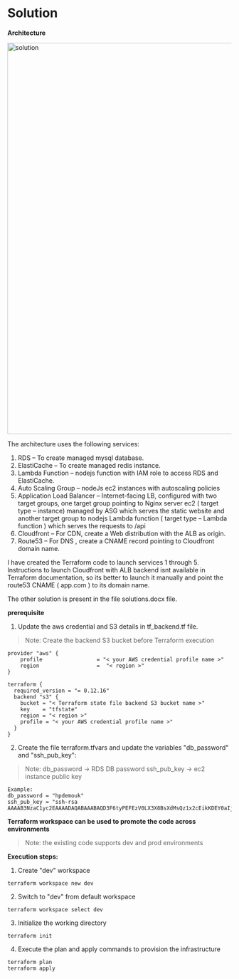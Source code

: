 # Solution

**Architecture**


<img width="879" alt="solution" src="https://user-images.githubusercontent.com/16284740/73133175-16190d00-4060-11ea-84a2-c4bdf1aa641f.png">



The architecture uses the following services:

1)	RDS – To create managed mysql database.
2)	ElastiCache – To create managed redis instance.
3)	Lambda Function – nodejs function with IAM role to access RDS and ElastiCache.
4)	Auto Scaling Group – nodeJs ec2 instances with autoscaling policies
5)	Application Load Balancer – Internet-facing LB, configured with two target groups, one target group pointing to Nginx server ec2 ( target type – instance) managed by ASG which serves the static website and another target group  to nodejs Lambda function ( target type – Lambda function ) which serves the requests to /api
6)	Cloudfront – For CDN, create a Web distribution with the ALB as origin.
7)	Route53 – For DNS , create a CNAME record pointing to Cloudfront domain name.

I have created the Terraform code to launch services 1 through 5. 
Instructions to launch Cloudfront with ALB backend isnt available in Terraform documentation, so its better to launch it manually and point the route53 CNAME ( app.com ) to its domain name.

The other solution is present in the file solutions.docx file.

**prerequisite**

1) Update the aws credential and S3 details in tf_backend.tf file.

> Note: Create the backend S3 bucket before Terraform execution

```
provider "aws" {
    profile                 = "< your AWS credential profile name >"
    region                  =  "< region >"
}

terraform {
  required_version = "= 0.12.16"
  backend "s3" {
    bucket = "< Terraform state file backend S3 bucket name >"
    key    = "tfstate"
    region = "< region >"
    profile = "< your AWS credential profile name >"
  }
}
```
2) Create the file terraform.tfvars  and update the variables "db_password" and "ssh_pub_key": 
> Note: db_password -> RDS DB password
        ssh_pub_key -> ec2 instance public key

```
Example:
db_password = "hpdemouk"
ssh_pub_key = "ssh-rsa AAAAB3NzaC1yc2EAAAADAQABAAABAQD3F6tyPEFEzV0LX3X8BsXdMsQz1x2cEikKDEY0aIj41qgxMCP/iteneqXSIFZBp5vizPvaoIR3Um9xK7PGoW8giupGn+EPuxIA4cDM4vzOqOkiMPhz5XK0whEjkVzTo4+S0puvDZuwIsdiW9mxhJc7tgBNL0cYlWSYVkz4G/fslNfRPW5mYAM49f4fhtxPb5ok4Q2Lg9dPKVHO/Bgeu5woMc7RY0p1ej6D4CKFE6lymSDJpW0YHX/wqE9+cfEauh7xZcG0q9t2ta6F6fmX0agvpFyZo8aFbXeUBr7osSCJNgvavWbM/06niWrOvYX2xwWdhXmXSrbX8ZbabVohBK41"
```

**Terraform workspace can be used to promote the code across environments**

> Note: the existing code supports dev and prod environments

**Execution steps:**

1) Create "dev" workspace
```
terraform workspace new dev
```
2) Switch to "dev" from default workspace 
```
terraform workspace select dev
```
3) Initialize the working directory
```
terraform init
```
4) Execute the plan and apply commands to provision the infrastructure
```
terraform plan 
terraform apply
```
